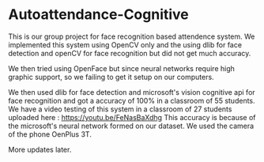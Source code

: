 # Autoattendance-Cognitive

This is our group project for face recognition based attendence system. We implemented this system using OpenCV only and the using dlib for face detection and openCV for face recognition but did not get much accuracy.

We then tried using OpenFace but since neural networks require high graphic support, so we failing to get it setup on our computers.

We then used dlib for face detection and microsoft's vision cognitive api for face recognition and got a accuracy of 100% in a classroom of 55 students. We have a video testing of this system in a classroom of 27 students uploaded here : https://youtu.be/FeNasBaXdhg
This accuracy is because of the microsoft's neural network formed on our dataset. We used the camera of the phone OenPlus 3T.

More updates later.
